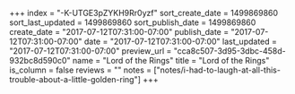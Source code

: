 +++
index = "-K-UTGE3pZYKH9Rr0yzf"
sort_create_date = 1499869860
sort_last_updated = 1499869860
sort_publish_date = 1499869860
create_date = "2017-07-12T07:31:00-07:00"
publish_date = "2017-07-12T07:31:00-07:00"
date = "2017-07-12T07:31:00-07:00"
last_updated = "2017-07-12T07:31:00-07:00"
preview_url = "cca8c507-3d95-3dbc-458d-932bc8d590c0"
name = "Lord of the Rings"
title = "Lord of the Rings"
is_column = false
reviews = ""
notes = ["notes/i-had-to-laugh-at-all-this-trouble-about-a-little-golden-ring"]
+++

